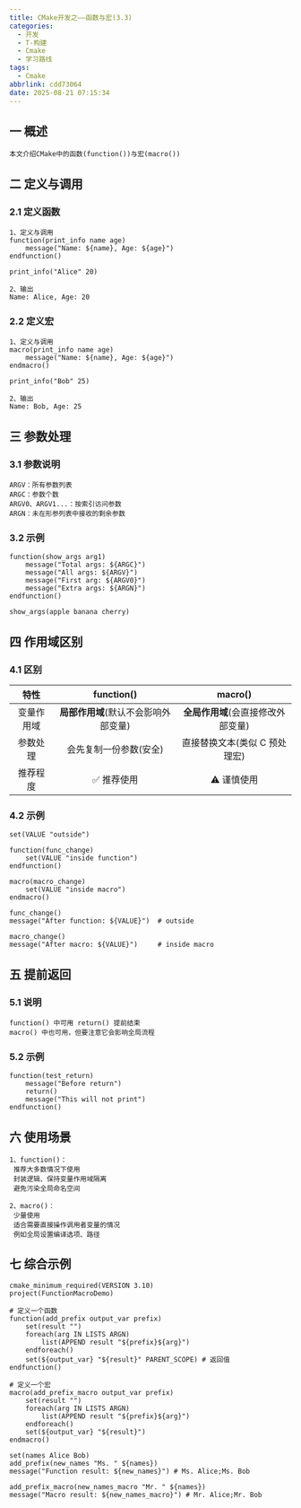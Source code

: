 ```yaml
---
title: CMake开发之——函数与宏(3.3)
categories:
  - 开发
  - T-构建
  - Cmake
  - 学习路线
tags:
  - Cmake
abbrlink: cdd73064
date: 2025-08-21 07:15:34
---
```

## 一 概述

```
本文介绍CMake中的函数(function())与宏(macro())
```

<!--more-->

## 二 定义与调用

### 2.1 定义函数

```
1、定义与调用
function(print_info name age)
    message("Name: ${name}, Age: ${age}")
endfunction()

print_info("Alice" 20)

2、输出
Name: Alice, Age: 20
```

### 2.2  定义宏

```
1、定义与调用
macro(print_info name age)
    message("Name: ${name}, Age: ${age}")
endmacro()

print_info("Bob" 25)

2、输出
Name: Bob, Age: 25
```

## 三 参数处理

### 3.1 参数说明

```
ARGV：所有参数列表
ARGC：参数个数
ARGV0、ARGV1...：按索引访问参数
ARGN：未在形参列表中接收的剩余参数
```

### 3.2 示例

```
function(show_args arg1)
    message("Total args: ${ARGC}")
    message("All args: ${ARGV}")
    message("First arg: ${ARGV0}")
    message("Extra args: ${ARGN}")
endfunction()

show_args(apple banana cherry)
```

## 四 作用域区别

### 4.1 区别

|    特性    |              function()              |              macro()               |
| :--------: | :----------------------------------: | :--------------------------------: |
| 变量作用域 | **局部作用域**(默认不会影响外部变量) | **全局作用域**(会直接修改外部变量) |
|  参数处理  |        会先复制一份参数(安全)        |   直接替换文本(类似 C 预处理宏)    |
|  推荐程度  |              ✅ 推荐使用              |             ⚠️ 谨慎使用             |

### 4.2 示例

```
set(VALUE "outside")

function(func_change)
    set(VALUE "inside function")
endfunction()

macro(macro_change)
    set(VALUE "inside macro")
endmacro()

func_change()
message("After function: ${VALUE}")  # outside

macro_change()
message("After macro: ${VALUE}")     # inside macro
```

## 五 提前返回

### 5.1 说明

```
function() 中可用 return() 提前结束
macro() 中也可用，但要注意它会影响全局流程
```

### 5.2 示例

```
function(test_return)
    message("Before return")
    return()
    message("This will not print")
endfunction()
```

## 六 使用场景

```
1、function()：
 推荐大多数情况下使用
 封装逻辑、保持变量作用域隔离
 避免污染全局命名空间

2、macro()：
 少量使用
 适合需要直接操作调用者变量的情况
 例如全局设置编译选项、路径
```

## 七 综合示例

```
cmake_minimum_required(VERSION 3.10)
project(FunctionMacroDemo)

# 定义一个函数
function(add_prefix output_var prefix)
    set(result "")
    foreach(arg IN LISTS ARGN)
        list(APPEND result "${prefix}${arg}")
    endforeach()
    set(${output_var} "${result}" PARENT_SCOPE) # 返回值
endfunction()

# 定义一个宏
macro(add_prefix_macro output_var prefix)
    set(result "")
    foreach(arg IN LISTS ARGN)
        list(APPEND result "${prefix}${arg}")
    endforeach()
    set(${output_var} "${result}")
endmacro()

set(names Alice Bob)
add_prefix(new_names "Ms. " ${names})
message("Function result: ${new_names}") # Ms. Alice;Ms. Bob

add_prefix_macro(new_names_macro "Mr. " ${names})
message("Macro result: ${new_names_macro}") # Mr. Alice;Mr. Bob
```

